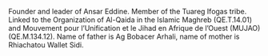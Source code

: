  Founder and leader of Ansar Eddine. Member of the Tuareg Ifogas tribe. Linked 
to the Organization of Al-Qaida in the Islamic Maghreb (QE.T.14.01) and
Mouvement pour l’Unification et le Jihad en Afrique de l’Ouest (MUJAO) 
(QE.M.134.12). Name of father is Ag Bobacer Arhali, name of mother is
Rhiachatou Wallet Sidi. 
